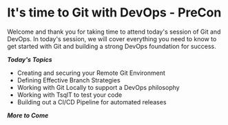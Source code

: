 # It's time to Git with DevOps - PreCon

Welcome and thank you for taking time to attend today's session of Git and DevOps.  In today's session, we will cover everything you need to know to get started with Git and building a strong DevOps foundation for success.

***Today's Topics***
- Creating and securing your Remote Git Environment
- Defining Effective Branch Strategies
- Working with Git Locally to support a DevOps philosophy
- Working with TsqlT to test your code
- Building out a CI/CD Pipeline for automated releases

***More to Come***
